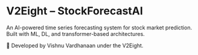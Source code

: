 # V2Eight – StockForecastAI

An AI-powered time series forecasting system for stock market prediction.   Built with ML, DL, and transformer-based architectures.

 🚀 Developed by Vishnu Vardhanaan under the V2Eight.
